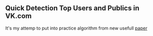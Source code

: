 ## Quick Detection Top Users and Publics in VK.com
It's my attemp to put into practice algorithm from new usefull [paper](https://github.com/MorozovG/VKProject/blob/master/1410.0571v2.pdf)
